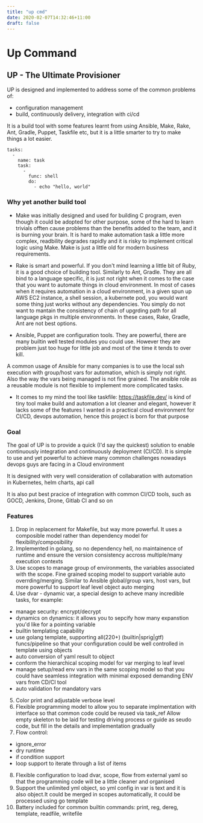 ```yaml
---
title: "up cmd"
date: 2020-02-07T14:32:46+11:00
draft: false
---
```


# Up Command

## UP  -       The Ultimate Provisioner

UP is designed and implemented to address some of the common problems of:

  * configuration management
  * build, continuously delivery, integration with ci/cd

It is a build tool with some features learnt from using Ansible, Make, Rake, Ant, Gradle, Puppet, Taskfile etc, but it is a little smarter to try to make things a lot easier.


```
tasks:
  -
    name: task
    task:
      -
        func: shell
        do:
          - echo "hello, world"
```


###  Why yet another build tool

* Make was initially designed and used for building C program, even though it could be adopted for other purpose, some of the hard to learn trivials offten cause problems than the benefits added to the team, and it is burning your brain. It is hard to make automation task a little more complex, readbility degrades rapidly and it is risky to implement critical logic using Make. Make is just a little old for modern business requirements.

* Rake is smart and powerful. If you don't mind learning a little bit of Ruby, it is a good choice of building tool. Similarly to Ant, Gradle. They are all bind to a language specific, it is just not right when it comes to the case that you want to automate things in cloud environment. In most of cases when it requires automation in a cloud environment, in a given spun up AWS EC2 instance, a shell session, a kubernete pod, you would want some thing just works without any dependencies. You simply do not want to mantain the consistency of chain of upgrding path for all language pkgs in multiple environments. In these cases, Rake, Gradle, Ant are not best options.

* Ansible, Puppet are configuration tools. They are powerful, there are many builtin well tested modules you could use. However they are problem just too huge for little job and most of the time it tends to over kill.

A common usage of Ansible for many companies is to use the local ssh execution with group/host vars for automation, which is simply not right. Also the way the vars being managed is not fine grained. The ansible role as a reusable module is not flexible to implement more complicated tasks.

* It comes to my mind the tool like taskfile: https://taskfile.dev/ is kind of tiny tool make build and automation a lot cleaner and elegant, however it lacks some of the features I wanted in a practical cloud environment for CI/CD, devops automation, hence this project is born for that purpose


### Goal

The goal of UP is to provide a quick (I'd say the quickest) solution to enable continuously integration and continuously deployment (CI/CD). It is simple to use and yet powerful to achieve many common challenges nowadays devops guys are facing in a Cloud environment

It is designed with very well consideration of collabaration with automation in Kubernetes, helm charts, api call

It is also put best pracice of integration with common CI/CD tools, such as GOCD, Jenkins, Drone, Gitlab CI and so on

### Features

1. Drop in replacement for Makefile, but way more powerful. It uses a composible model rather than dependency model for flexibility/composibility
2. Implemented in golang, so no dependency hell, no maintainence of runtime and ensure the version consistency accross multiple/many execution contexts
3. Use scopes to manage group of environments, the variables associated with the scope. Fine grained scoping model to support variable auto overrding/merging. Similar to Ansible global/group vars, host vars, but more powerful to support leaf level object auto merging
4. Use dvar - dynamic var, a special design to acheve many incredible tasks, for example:
  * manage security: encrypt/decrypt
  * dynamics on dynamics: it allows you to sepcify how many expanstion you'd like for a pointing variable
  * builtin templating capability
  * use golang template, supporting all(220+) (builtin|sprig|gtf) funcs/pipeline so that your configuration could be well controlled in template using objects
  * auto conversion of yaml result to object
  * conform the hierarchical scoping model for var merging to leaf level
  * manage setup/read env vars in the same scoping model so that you could have seamless integration with minimal exposed demanding ENV vars from CD/CI tool
  * auto validation for mandatory vars
5. Color print and adjustable verbose level
6. Flexible programming model to allow you to separate implmentation with interface so that common code could be reused via task_ref
Allow empty skeleton to be laid for testing driving process or guide as seudo code, but fill in the details and implementation gradually
7. Flow control:
  * ignore_error
  * dry runtime
  * if condition support
  * loop support to iterate through a list of items
8. Flexible configuration to load dvar, scope, flow from external yaml so that the programming code will be a little cleaner and organised
9. Support the unlimited yml object, so yml config in var is text and it is also object.It could be merged in scopes automatically, it could be processed using go template
10. Battery included for common builtin commands: print, reg, dereg, template, readfile, writefile
